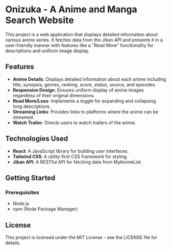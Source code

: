 # Onizuka - A Anime and Manga Search Website

This project is a web application that displays detailed information about various anime series. It fetches data from the Jikan API and presents it in a user-friendly manner with features like a "Read More" functionality for descriptions and uniform image display.

## Features

- **Anime Details**: Displays detailed information about each anime including title, synopsis, genres, ranking, score, status, source, and episodes.
- **Responsive Design**: Ensures uniform display of anime images regardless of their original dimensions.
- **Read More/Less**: Implements a toggle for expanding and collapsing long descriptions.
- **Streaming Links**: Provides links to platforms where the anime can be streamed.
- **Watch Trailer**: Directs users to watch trailers of the anime.

## Technologies Used

- **React**: A JavaScript library for building user interfaces.
- **Tailwind CSS**: A utility-first CSS framework for styling.
- **Jikan API**: A RESTful API for fetching data from MyAnimeList.

## Getting Started

### Prerequisites

- Node.js
- npm (Node Package Manager)

## License

This project is licensed under the MIT License - see the LICENSE file for details.
